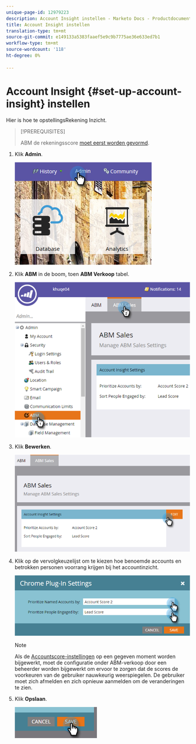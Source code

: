 ```yaml
---
unique-page-id: 12979223
description: Account Insight instellen - Marketo Docs - Productdocumentatie
title: Account Insight instellen
translation-type: tm+mt
source-git-commit: e149133a5383faaef5e9c9b7775ae36e633ed7b1
workflow-type: tm+mt
source-wordcount: '118'
ht-degree: 0%

---
```



# Account Insight {#set-up-account-insight} instellen

Hier is hoe te opstellingsRekening Inzicht.

>[!PREREQUISITES]
>
>ABM de rekeningsscore [moet eerst worden gevormd](http://docs.marketo.com/display/DOCS/Account+Score).

1. Klik **Admin**.

   ![](assets/admin-1.png)

1. Klik **ABM** in de boom, toen **ABM Verkoop** tabel.

   ![](assets/two-5.png)

1. Klik **Bewerken**.

   ![](assets/three-4.png)

1. Klik op de vervolgkeuzelijst om te kiezen hoe benoemde accounts en betrokken personen voorrang krijgen bij het accountinzicht.

   ![](assets/four-4.png)

   >[!NOTE]
   >
   >Als de [Accountscore-instellingen](http://docs.marketo.com/display/DOCS/Account+Score) op een gegeven moment worden bijgewerkt, moet de configuratie onder ABM-verkoop door een beheerder worden bijgewerkt om ervoor te zorgen dat de scores de voorkeuren van de gebruiker nauwkeurig weerspiegelen. De gebruiker moet zich afmelden en zich opnieuw aanmelden om de veranderingen te zien.

1. Klik **Opslaan**.

   ![](assets/five-4.png)

